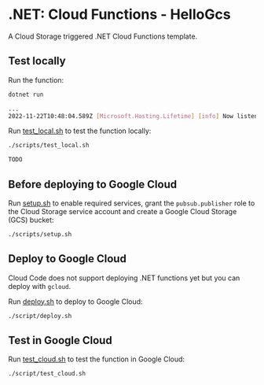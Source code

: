 # .NET: Cloud Functions - HelloGcs

A Cloud Storage triggered .NET Cloud Functions template.

## Test locally

Run the function:

```sh
dotnet run

...
2022-11-22T10:48:04.589Z [Microsoft.Hosting.Lifetime] [info] Now listening on: http://127.0.0.1:8080
```

Run [test_local.sh](scripts/test.sh) to test the function locally:

```sh
./scripts/test_local.sh

TODO
```

## Before deploying to Google Cloud

Run [setup.sh](scripts/setup.sh) to enable required services, grant the
`pubsub.publisher` role to the Cloud Storage service account and create a Google
Cloud Storage (GCS) bucket:

```sh
./scripts/setup.sh
```

## Deploy to Google Cloud

Cloud Code does not support deploying .NET functions yet but you can deploy with
`gcloud`.

Run [deploy.sh](scripts/deploy.sh) to deploy to Google Cloud:

```sh
./script/deploy.sh
```

## Test in Google Cloud

Run [test_cloud.sh](scripts/test_cloud.sh) to test the function in Google Cloud:

```sh
./script/test_cloud.sh
```
